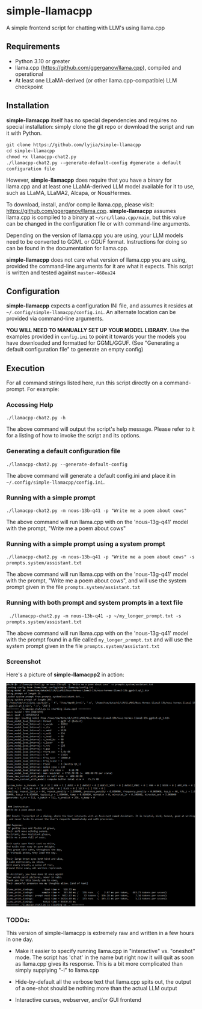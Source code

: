 # simple-llamacpp

A simple frontend script for chatting with LLM's using llama.cpp

## Requirements

* Python 3.10 or greater
* llama.cpp (https://github.com/ggerganov/llama.cpp), compiled and operational
* At least one LLaMA-derived (or other llama.cpp-compatible) LLM checkpoint

## Installation

**simple-llamacpp** itself has no special dependencies and requires no special installation: simply clone the git repo or download the script and run it with Python.

    git clone https://github.com/lyjia/simple-llamacpp
    cd simple-llamacpp
    chmod +x llamacpp-chat2.py
    ./llamacpp-chat2.py --generate-default-config #generate a default configuration file

However, **simple-llamacpp** does require that you have a binary for llama.cpp and at least one LLaMA-derived LLM model available for it to use, such as LLaMA, LLaMA2, Alcapa, or NousHermes.

To download, install, and/or compile llama.cpp, please visit: https://github.com/ggerganov/llama.cpp. **simple-llamacpp** assumes llama.cpp is compiled to a binary at `~/src/llama.cpp/main`, but this value can be changed in the configuration file or with command-line arguments. 

Depending on the version of llama.cpp you are using, your LLM models need to be converted to GGML or GGUF format. Instructions for doing so can be found in the documentation for llama.cpp.

**simple-llamacpp** does not care what version of llama.cpp you are using, provided the command-line arguments for it are what it expects. This script is written and tested against `master-468ea24`

## Configuration

**simple-llamacpp** expects a configuration INI file, and assumes it resides at `~/.config/simple-llamacpp/config.ini`. An alternate location can be provided via command-line arguments.

**YOU WILL NEED TO MANUALLY SET UP YOUR MODEL LIBRARY.** Use the examples provided in `config.ini` to point it towards your the models you have downloaded and formatted for GGML/GGUF. (See "Generating a default configuration file" to generate an empty config) 

## Execution

For all command strings listed here, run this script directly on a command-prompt. For example:

### Accessing Help

    ./llamacpp-chat2.py -h

The above command will output the script's help message. Please refer to it for a listing of how to invoke the script and its options.

### Generating a default configuration file

    ./llamacpp-chat2.py --generate-default-config

The above command will generate a default config.ini and place it in `~/.config/simple-llamacpp/config.ini`.

### Running with a simple prompt

    ./llamacpp-chat2.py -m nous-13b-q41 -p "Write me a poem about cows"

The above command will run llama.cpp with on the 'nous-13g-q41' model with the prompt, "Write me a poem about cows"

### Running with a simple prompt using a system prompt

    ./llamacpp-chat2.py -m nous-13b-q41 -p "Write me a poem about cows" -s prompts.system/assistant.txt

The above command will run llama.cpp with on the 'nous-13g-q41' model with the prompt, "Write me a poem about cows", and will use the system prompt given in the file `prompts.system/assistant.txt`

### Running with both prompt and system prompts in a text file

     ./llamacpp-chat2.py -m nous-13b-q41 -p ~/my_longer_prompt.txt -s prompts.system/assistant.txt 

The above command will run llama.cpp with on the 'nous-13g-q41' model with the prompt found in a file called `my_longer_prompt.txt` and will use the system prompt given in the file `prompts.system/assistant.txt`

### Screenshot

Here's a picture of **simple-llamacpp2** in action:

![A screenshot showing this code in action](https://github.com/lyjia/simple-llamacpp/blob/master/doc/screenshot.png?raw=true "A screenshot")

### TODOs:

This version of simple-llamacpp is extremely raw and written in a few hours in one day.

* Make it easier to specify running llama.cpp in "interactive" vs. "oneshot" mode. The script has 'chat' in the name but right now it will quit as soon as llama.cpp gives its response. This is a bit more complicated than simply supplying "-i" to llama.cpp

* Hide-by-default all the verbose text that llama.cpp spits out, the output of a one-shot should be nothing more than the actual LLM output

* Interactive curses, webserver, and/or GUI frontend 